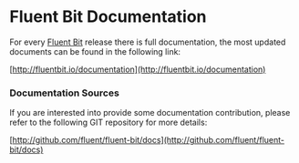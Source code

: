 # Fluent Bit Documentation

For every [Fluent Bit](http://fluentbit.io) release there is full documentation, the most updated documents can be found in the following link:

[http://fluentbit.io/documentation](http://fluentbit.io/documentation)

### Documentation Sources

If you are interested into provide some documentation contribution, please refer to the following GIT repository for more details:

[http://github.com/fluent/fluent-bit/docs](http://github.com/fluent/fluent-bit/docs)
